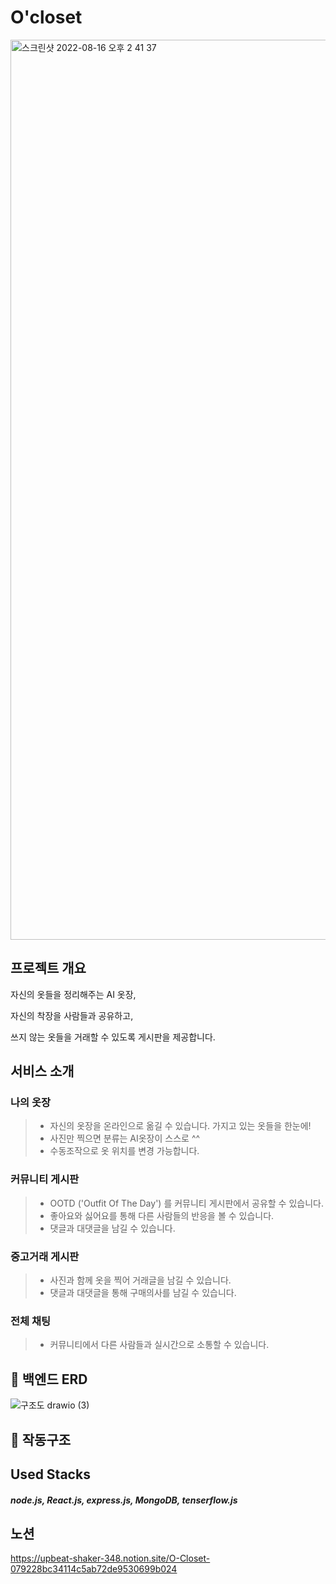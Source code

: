 # O'closet

<img width="1440" alt="스크린샷 2022-08-16 오후 2 41 37" src="https://user-images.githubusercontent.com/97277365/184806194-7b8f260d-7340-448a-b7d9-8d25618ff768.png">


## 프로젝트 개요
자신의 옷들을 정리해주는 AI 옷장, </br>


자신의 착장을 사람들과 공유하고, </br>


쓰지 않는 옷들을 거래할 수 있도록 게시판을 제공합니다. </br>

## 서비스 소개
### 나의 옷장
> - 자신의 옷장을 온라인으로 옮길 수 있습니다. 가지고 있는 옷들을 한눈에!
> - 사진만 찍으면 분류는 AI옷장이 스스로 ^^
> - 수동조작으로 옷 위치를 변경 가능합니다.
### 커뮤니티 게시판
> - OOTD ('Outfit Of The Day') 를 커뮤니티 게시판에서 공유할 수 있습니다.
> - 좋아요와 싫어요를 통해 다른 사람들의 반응을 볼 수 있습니다.
> - 댓글과 대댓글을 남길 수 있습니다.
### 중고거래 게시판
> - 사진과 함께 옷을 찍어 거래글을 남길 수 있습니다.
> - 댓글과 대댓글을 통해 구매의사를 남길 수 있습니다.
### 전체 채팅
> - 커뮤니티에서 다른 사람들과 실시간으로 소통할 수 있습니다.

## 📌 백엔드 ERD
![구조도 drawio (3)](https://user-images.githubusercontent.com/101104244/184810535-99a89ab2-4318-4304-beb0-9217c398f943.png)


## 📌 작동구조



## Used Stacks 

##### node.js, React.js, express.js, MongoDB, tenserflow.js


## 노션

https://upbeat-shaker-348.notion.site/O-Closet-079228bc34114c5ab72de9530699b024
